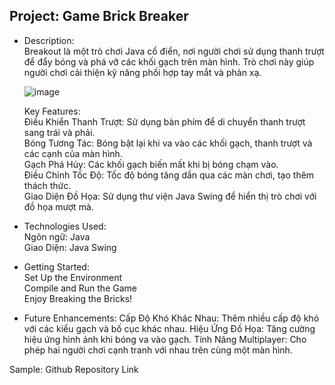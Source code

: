 Project: Game Brick Breaker
------------------------------------------------------------------------------------------------------------------------

- Description:<br>
  Breakout là một trò chơi Java cổ điển, nơi người chơi sử dụng thanh trượt để đẩy bóng và phá vỡ các khối gạch trên màn hình. Trò chơi này giúp người chơi cải thiện kỹ năng phối hợp tay mắt và phản xạ.

  ![image](https://github.com/user-attachments/assets/1872d0a0-2cbc-42a4-90c6-e48a2ec90455)

  Key Features:<br>
    Điều Khiển Thanh Trượt: Sử dụng bàn phím để di chuyển thanh trượt sang trái và phải.<br>
    Bóng Tương Tác: Bóng bật lại khi va vào các khối gạch, thanh trượt và các cạnh của màn hình.<br>
    Gạch Phá Hủy: Các khối gạch biến mất khi bị bóng chạm vào.<br>
    Điều Chỉnh Tốc Độ: Tốc độ bóng tăng dần qua các màn chơi, tạo thêm thách thức.<br>
    Giao Diện Đồ Họa: Sử dụng thư viện Java Swing để hiển thị trò chơi với đồ họa mượt mà.<br>


- Technologies Used:<br>
  Ngôn ngữ: Java<br>
  Giao Diện: Java Swing<br>


- Getting Started:<br>
  Set Up the Environment<br>
  Compile and Run the Game<br>
  Enjoy Breaking the Bricks!<br>

- Future Enhancements:
  Cấp Độ Khó Khác Nhau: Thêm nhiều cấp độ khó với các kiểu gạch và bố cục khác nhau.
  Hiệu Ứng Đồ Họa: Tăng cường hiệu ứng hình ảnh khi bóng va vào gạch.
  Tính Năng Multiplayer: Cho phép hai người chơi cạnh tranh với nhau trên cùng một màn hình.

Sample: Github Repository Link
